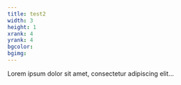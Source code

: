 ```yaml
---
title: test2
width: 3
height: 1
xrank: 4
yrank: 4
bgcolor:
bgimg:
---
```


Lorem ipsum dolor sit amet, consectetur adipiscing elit...
